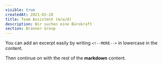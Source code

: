 ```yaml
---
visible: true
createdAt: 2021-02-28
title: Team Assistent (m/w/d)
description: Wir suchen eine Bürokraft
section: Branner Group
---
```

You can add an excerpt easily by writing `<!--MORE-->` in lowercase in the content.

Then continue on with the rest of the **markdown** content.